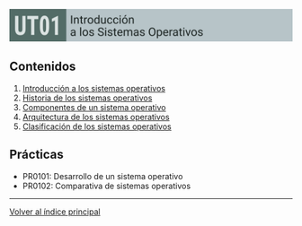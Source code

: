 ![Carátula UT01](imgs/caratula_ut01.png)

## Contenidos

1. [Introducción a los sistemas operativos](01_introducción.md)
2. [Historia de los sistemas operativos](02_historia.md)
3. [Componentes de un sistema operativo](03_componentes.md)
4. [Arquitectura de los sistemas operativos](04_arquitectura.md)
5. [Clasificación de los sistemas operativos](05_clasificación.md)

## Prácticas

- PR0101: Desarrollo de un sistema operativo
- PR0102: Comparativa de sistemas operativos

***
[Volver al índice principal](../index.md)